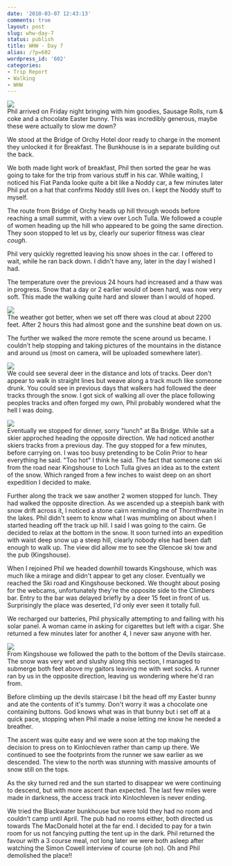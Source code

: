 ```yaml
---
date: '2010-03-07 12:43:13'
comments: true
layout: post
slug: whw-day-7
status: publish
title: WHW - Day 7
alias: /?p=602
wordpress_id: '602'
categories:
- Trip Report
- Walking
- WHW
---
```


[![](http://dl.dropbox.com/u/2657852/website/images/l_1600_1200_4EF0E252-6BFB-4C9B-8BE5-226551FF0B42.jpeg)](http://dl.dropbox.com/u/2657852/website/images/l_1600_1200_4EF0E252-6BFB-4C9B-8BE5-226551FF0B42.jpeg)  
Phil arrived on Friday night bringing with him goodies, Sausage Rolls, rum & coke and a chocolate Easter bunny. This was incredibly generous, maybe these were actually to slow me down?  
<!-- more -->
We stood at the Bridge of Orchy Hotel door ready to charge in the moment they unlocked it for Breakfast. The Bunkhouse is in a separate building out the back.  

We both made light work of breakfast, Phil then sorted the gear he was going to take for the trip from various stuff in his car. While waiting, I noticed his Fiat Panda looke quite a bit like a Noddy car, a few minutes later Phil put on a hat that confirms Noddy still lives on. I kept the Noddy stuff to myself.  

The route from Bridge of Orchy heads up hill through woods before reaching a small summit, with a view over Loch Tulla. We followed a couple of women heading up the hill who appeared to be going the same direction. They soon stopped to let us by, clearly our superior fitness was clear *cough*.  

Phil very quickly regretted leaving his snow shoes in the car. I offered to wait, while he ran back down. I didn't have any, later in the day I wished I had.  

The temperature over the previous 24 hours had increased and a thaw was in progress. Snow that a day or 2 earlier would of been hard, was now very soft. This made the walking quite hard and slower than I would of hoped.  

[![](http://dl.dropbox.com/u/2657852/website/images/l_1600_1200_D6DC1783-CDD3-4A6A-AE4E-8840F380FB03.jpeg)](http://dl.dropbox.com/u/2657852/website/images/l_1600_1200_D6DC1783-CDD3-4A6A-AE4E-8840F380FB03.jpeg)  
The weather got better, when we set off there was cloud at about 2200 feet. After 2 hours this had almost gone and the sunshine beat down on us.  

The further we walked the more remote the scene around us became. I couldn't help stopping and taking pictures of the mountains in the distance and around us (most on camera, will be uploaded somewhere later).  

[![](http://dl.dropbox.com/u/2657852/website/images/l_1600_1200_447FA24E-8572-4B0B-BD17-F55EB4D01EB2.jpeg)](http://dl.dropbox.com/u/2657852/website/images/l_1600_1200_447FA24E-8572-4B0B-BD17-F55EB4D01EB2.jpeg)  
We could see several deer in the distance and lots of tracks. Deer don't appear to walk in straight lines but weave along a track much like someone drunk. You could see in previous days that walkers had followed the deer tracks through the snow. I got sick of walking all over the place following peoples tracks and often forged my own, Phil probably wondered what the hell I was doing.  

[![](http://dl.dropbox.com/u/2657852/website/images/l_1600_1200_A4D85F66-7140-40A9-9688-631F90599399.jpeg)](http://dl.dropbox.com/u/2657852/website/images/l_1600_1200_A4D85F66-7140-40A9-9688-631F90599399.jpeg)  
Eventually we stopped for dinner, sorry "lunch" at Ba Bridge. While sat a skier approched heading the opposite direction. We had noticed another skiers tracks from a previous day. The guy stopped for a few minutes, before carrying on. I was too busy pretending to be Colin Prior to hear everything he said. "Too hot" I think he said. The fact that someone can ski from the road near Kingshouse to Loch Tulla gives an idea as to the extent of the snow. Which ranged from a few inches to waist deep on an short expedition I decided to make.  

Further along the track we saw another 2 women stopped for lunch. They had walked the opposite direction. As we ascended up a steepish bank with snow drift across it, I noticed a stone cairn reminding me of Thornthwaite in the lakes. Phil didn't seem to know what I was mumbling on about when I started heading off the track up hill. I said I was going to the cairn. Ge decided to relax at the bottom in the snow. It soon turned into an expedition with waist deep snow up a steep hill, clearly nobody else had been daft enough to walk up. The view did allow me to see the Glencoe ski tow and the pub (Kingshouse).  

When I rejoined Phil we headed downhill towards Kingshouse, which was much like a mirage and didn't appear to get any closer. Eventually we reached the Ski road and Kingshouse beckoned. We thought about posing for the webcams, unfortunately they're the opposite side to the Climbers bar. Entry to the bar was delayed briefly by a deer 15 feet in front of us. Surprisingly the place was deserted, I'd only ever seen it totally full.  

We recharged our batteries, Phil physically attempting to and failing with his solar panel. A woman came in asking for cigarettes but left with a cigar. She returned a few minutes later for another 4, I never saw anyone with her.  

[![](http://dl.dropbox.com/u/2657852/website/images/l_1600_1200_490D6D9F-9739-4A9E-9347-C61DE5B22FD8.jpeg)](http://dl.dropbox.com/u/2657852/website/images/l_1600_1200_490D6D9F-9739-4A9E-9347-C61DE5B22FD8.jpeg)  
From Kingshouse we followed the path to the bottom of the Devils staircase. The snow was very wet and slushy along this section, I managed to submerge both feet above my gaitors leaving me with wet socks. A runner ran by us in the opposite direction, leaving us wondering where he'd ran from.  

Before climbing up the devils staircase I bit the head off my Easter bunny and ate the contents of it's tummy. Don't worry it was a chocolate one containing buttons. God knows what was in that bunny but i set off at a quick pace, stopping when Phil made a noise letting me know he needed a breather.  

The ascent was quite easy and we were soon at the top making the decision to press on to Kinlochleven rather than camp up there. We continued to see the footprints from the runner we saw earlier as we descended. The view to the north was stunning with massive amounts of snow still on the tops.  

As the sky turned red and the sun started to disappear we were continuing to descend, but with more ascent than expected. The last few miles were made in darkness, the access track into Kinlochleven is never ending.  

We tried the Blackwater bunkhouse but were told they had no room and couldn't camp until April. The pub had no rooms either, both directed us towards The MacDonald hotel at the far end. I decided to pay for a twin room for us not fancying putting the tent up in the dark. Phil returned the favour with a 3 course meal, not long later we were both asleep after watching the Simon Cowell interview of course (oh no). Oh and Phil demolished the place!!
